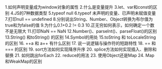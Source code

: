 1.如何声明变量成为window对象的属性
2.什么是变量提升
3.let、var和const的区别
4.JS的7种数据类型
5.typeof null
6.typeof 未声明的变量、已声明未赋值变量
7.打印null == undefined
8.分别说出String、Number、Object转换为布尔值为true和为false的值
9.为什么0.1+0.2 != 0.3
10.正无穷如何表示，如何确定一个数不是无限大
11.打印NaN == NaN
12.Number()、parseInt()、parseFloat()的区别
13.String() 和toString() 的区别
14.Symbol的用处
15.toString 和 toLocaleString的区别
16. ++a 和 a++ 有什么区别
17. 说一说逻辑与操作符的短路特性
18. == 和 === 的区别
19. sort方法如何实现降序升序
20. splice方法如何实现插入、删除和替换
21. 如何跳出forEach
22. reduce的用法
23. 使用Object还是Map
24. Map和WeakMap的区别